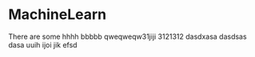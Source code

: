# MachineLearn
There are some
hhhh
bbbbb
qweqweqw31jiji
3121312
dasdxasa
dasdsas
dasa
uuih
ijoi
jik
efsd
